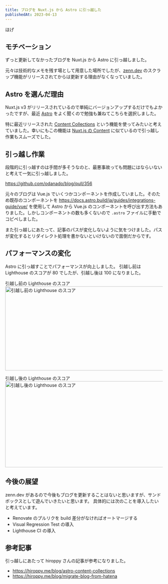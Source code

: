 ```yaml
---
title: ブログを Nuxt.js から Astro に引っ越した
publishedAt: 2023-04-13
---
```


ほげ

## モチベーション

ずっと更新してなかったブログを Nuxt.js から Astro に引っ越しました。

元々は技術的なメモを残す場として用意した場所でしたが、[zenn.dev](https://zenn.dev) のスクラップ機能がリリースされてからは更新する理由がなくなっていました。

## Astro を選んだ理由

Nuxt.js v3 がリリースされているので単純にバージョンアップするだけでもよかったですが、最近 [Astro](https://astro.build/) をよく聞くので勉強も兼ねてこちらを選択しました。

特に最近リリースされた [Content Collections](https://docs.astro.build/ja/guides/content-collections/) という機能を使ってみたいと考えていました。幸いにもこの機能は [Nuxt.js の Content](https://content.nuxtjs.org/) に似ているので引っ越し作業もスムーズでした。

## 引っ越し作業

段階的に引っ越すのは手間が多そうなのと、最悪事故っても問題にはならいないと考えて一気に引っ越しました。

https://github.com/odanado/blog/pull/356

元々のブログは Vue.js でいくつかコンポーネントを作成していました。そのため既存のコンポーネントを https://docs.astro.build/ja/guides/integrations-guide/vue/ を使用して Astro から Vue.js のコンポーネントを呼び出す方法もありました。しかしコンポーネントの数も多くないので `.astro` ファイルに手動でコピペしました。

また引っ越しにあたって、記事のパスが変化しないように気をつけました。パスが変化するとリダイレクト処理を書かないといけないので面倒だからです。

## パフォーマンスの変化

Astro に引っ越すことでパフォーマンスが向上しました。
引越し前は Lighthouse のスコアが 80 でしたが、引越し後は 100 になりました。

引越し前の Lighthouse のスコア
<img
  src="/images/articles/2023/04/migrate-astro/before.webp"
  width="1944"
  height="268"
  alt="引越し前の Lighthouse のスコア"
/>

引越し後の Lighthouse のスコア
<img
  src="/images/articles/2023/04/migrate-astro/after.webp"
  width="1942"
  height="274"
  alt="引越し後の Lighthouse のスコア"
/>

## 今後の展望

zenn.dev があるので今後もブログを更新することはないと思いますが、サンドボックスとして遊んでいきたいと思います。
具体的には次のことを導入したいと考えています。

- Renovate のプルリクを build 差分がなければオートマージする
- Visual Regression Test の導入
- Lighthouse CI の導入

## 参考記事

引っ越しにあたって hiroppy さんの記事が参考になりました。

- https://hiroppy.me/blog/astro-content-collections
- https://hiroppy.me/blog/migrate-blog-from-hatena
